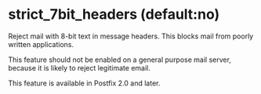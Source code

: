 # strict_7bit_headers (default:no) 


Reject mail with 8-bit text in message headers. This blocks mail
from poorly written applications.



This feature should not be enabled on a general purpose mail server,
because it is likely to reject legitimate email.



This feature is available in Postfix 2.0 and later.



